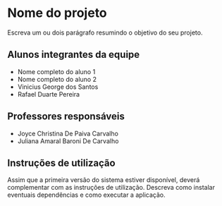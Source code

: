 # Nome do projeto

Escreva um ou dois parágrafo resumindo o objetivo do seu projeto.

## Alunos integrantes da equipe

* Nome completo do aluno 1
* Nome completo do aluno 2
* Vinicius George dos Santos
* Rafael Duarte Pereira

## Professores responsáveis

* Joyce Christina De Paiva Carvalho
* Juliana Amaral Baroni De Carvalho

## Instruções de utilização

Assim que a primeira versão do sistema estiver disponível, deverá complementar com as instruções de utilização. Descreva como instalar eventuais dependências e como executar a aplicação.
